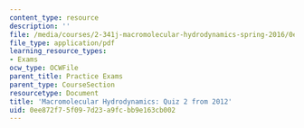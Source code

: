 ```yaml
---
content_type: resource
description: ''
file: /media/courses/2-341j-macromolecular-hydrodynamics-spring-2016/0ee872f75f097d23a9fcbb9e163cb002_MIT2_341JS16_2012Quiz2.pdf
file_type: application/pdf
learning_resource_types:
- Exams
ocw_type: OCWFile
parent_title: Practice Exams
parent_type: CourseSection
resourcetype: Document
title: 'Macromolecular Hydrodynamics: Quiz 2 from 2012'
uid: 0ee872f7-5f09-7d23-a9fc-bb9e163cb002
---
```

